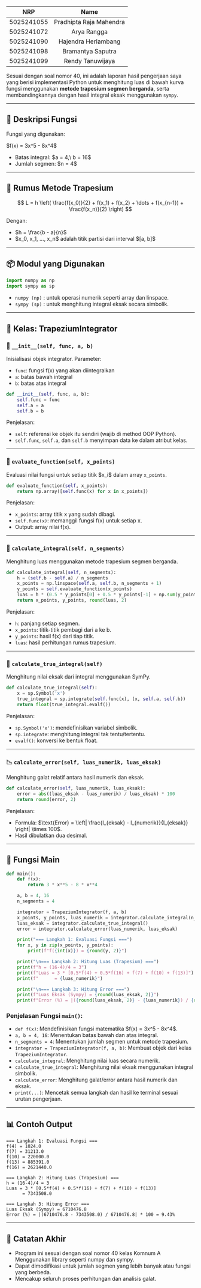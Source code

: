 |	NRP 	|  	Name  	|
| :--------: | :------------: |
| 5025241055 | Pradhipta Raja Mahendra |
| 5025241072 | Arya Rangga |
| 5025241090 | Hajendra Herlambang |
| 5025241098 | Bramantya Saputra |
| 5025241099 | Rendy Tanuwijaya |

Sesuai dengan soal nomor 40, ini adalah laporan hasil pengerjaan saya yang berisi implementasi Python untuk menghitung luas di bawah kurva fungsi menggunakan **metode trapesium segmen berganda**, serta membandingkannya dengan hasil integral eksak menggunakan `sympy`.

---

## 📘 Deskripsi Fungsi

Fungsi yang digunakan:

\$f(x) = 3x^5 - 8x^4\$

* Batas integral: \$a = 4,\ b = 16\$
* Jumlah segmen: \$n = 4\$

---

## 📐 Rumus Metode Trapesium

$$
L = h \left( \frac{f(x_0)}{2} + f(x_1) + f(x_2) + \dots + f(x_{n-1}) + \frac{f(x_n)}{2} \right)
$$

Dengan:

* \$h = \frac{b - a}{n}\$
* \$x\_0, x\_1, ..., x\_n\$ adalah titik partisi dari interval $\[a, b]\$

---

## 📦 Modul yang Digunakan

```python
import numpy as np
import sympy as sp
```

* `numpy (np)` : untuk operasi numerik seperti array dan linspace.
* `sympy (sp)` : untuk menghitung integral eksak secara simbolik.

---

## 🧩 Kelas: TrapeziumIntegrator

### 🔧 `__init__(self, func, a, b)`

Inisialisasi objek integrator. Parameter:

* `func`: fungsi f(x) yang akan diintegralkan
* `a`: batas bawah integral
* `b`: batas atas integral

```python
def __init__(self, func, a, b):
    self.func = func
    self.a = a
    self.b = b
```

Penjelasan:

* `self`: referensi ke objek itu sendiri (wajib di method OOP Python).
* `self.func`, `self.a`, dan `self.b` menyimpan data ke dalam atribut kelas.

---

### 📍 `evaluate_function(self, x_points)`

Evaluasi nilai fungsi untuk setiap titik \$x\_i\$ dalam array `x_points`.

```python
def evaluate_function(self, x_points):
    return np.array([self.func(x) for x in x_points])
```

Penjelasan:

* `x_points`: array titik x yang sudah dibagi.
* `self.func(x)`: memanggil fungsi f(x) untuk setiap x.
* Output: array nilai f(x).

---

### 📐 `calculate_integral(self, n_segments)`

Menghitung luas menggunakan metode trapesium segmen berganda.

```python
def calculate_integral(self, n_segments):
    h = (self.b - self.a) / n_segments
    x_points = np.linspace(self.a, self.b, n_segments + 1)
    y_points = self.evaluate_function(x_points)
    luas = h * (0.5 * y_points[0] + 0.5 * y_points[-1] + np.sum(y_points[1:-1]))
    return x_points, y_points, round(luas, 2)
```

Penjelasan:

* `h`: panjang setiap segmen.
* `x_points`: titik-titik pembagi dari a ke b.
* `y_points`: hasil f(x) dari tiap titik.
* `luas`: hasil perhitungan rumus trapesium.

---

### 🎯 `calculate_true_integral(self)`

Menghitung nilai eksak dari integral menggunakan SymPy.

```python
def calculate_true_integral(self):
    x = sp.Symbol('x')
    true_integral = sp.integrate(self.func(x), (x, self.a, self.b))
    return float(true_integral.evalf())
```

Penjelasan:

* `sp.Symbol('x')`: mendefinisikan variabel simbolik.
* `sp.integrate`: menghitung integral tak tentu/tertentu.
* `evalf()`: konversi ke bentuk float.

---

### 📉 `calculate_error(self, luas_numerik, luas_eksak)`

Menghitung galat relatif antara hasil numerik dan eksak.

```python
def calculate_error(self, luas_numerik, luas_eksak):
    error = abs((luas_eksak - luas_numerik) / luas_eksak) * 100
    return round(error, 2)
```

Penjelasan:

* Formula: \$\text{Error} = \left| \frac{I\_{eksak} - I\_{numerik}}{I\_{eksak}} \right| \times 100\$.
* Hasil dibulatkan dua desimal.

---

## 🚀 Fungsi Main

```python
def main():
    def f(x):
        return 3 * x**5 - 8 * x**4

    a, b = 4, 16
    n_segments = 4

    integrator = TrapeziumIntegrator(f, a, b)
    x_points, y_points, luas_numerik = integrator.calculate_integral(n_segments)
    luas_eksak = integrator.calculate_true_integral()
    error = integrator.calculate_error(luas_numerik, luas_eksak)

    print("=== Langkah 1: Evaluasi Fungsi ===")
    for x, y in zip(x_points, y_points):
        print(f"f({int(x)}) = {round(y, 2)}")

    print("\n=== Langkah 2: Hitung Luas (Trapesium) ===")
    print(f"h = (16-4)/4 = 3")
    print(f"Luas = 3 * [0.5*f(4) + 0.5*f(16) + f(7) + f(10) + f(13)]")
    print(f"      = {luas_numerik}")

    print("\n=== Langkah 3: Hitung Error ===")
    print(f"Luas Eksak (Sympy) = {round(luas_eksak, 2)}")
    print(f"Error (%) = |({round(luas_eksak, 2)} - {luas_numerik}) / {round(luas_eksak, 2)}| * 100 = {error}%")
```

### Penjelasan Fungsi `main()`:

* `def f(x)`: Mendefinisikan fungsi matematika \$f(x) = 3x^5 - 8x^4\$.
* `a, b = 4, 16`: Menentukan batas bawah dan atas integral.
* `n_segments = 4`: Menentukan jumlah segmen untuk metode trapesium.
* `integrator = TrapeziumIntegrator(f, a, b)`: Membuat objek dari kelas `TrapeziumIntegrator`.
* `calculate_integral`: Menghitung nilai luas secara numerik.
* `calculate_true_integral`: Menghitung nilai eksak menggunakan integral simbolik.
* `calculate_error`: Menghitung galat/error antara hasil numerik dan eksak.
* `print(...)`: Mencetak semua langkah dan hasil ke terminal sesuai urutan pengerjaan.

---

## 📊 Contoh Output

```
=== Langkah 1: Evaluasi Fungsi ===
f(4) = 1024.0
f(7) = 31213.0
f(10) = 220000.0
f(13) = 885391.0
f(16) = 2621440.0

=== Langkah 2: Hitung Luas (Trapesium) ===
h = (16-4)/4 = 3
Luas = 3 * [0.5*f(4) + 0.5*f(16) + f(7) + f(10) + f(13)]
      = 7343508.0

=== Langkah 3: Hitung Error ===
Luas Eksak (Sympy) = 6710476.8
Error (%) = |(6710476.8 - 7343508.0) / 6710476.8| * 100 = 9.43%
```

---

## 📘 Catatan Akhir

* Program ini sesuai dengan soal nomor 40 kelas Komnum A Menggunakan library seperti numpy dan sympy.
* Dapat dimodifikasi untuk jumlah segmen yang lebih banyak atau fungsi yang berbeda.
* Mencakup seluruh proses perhitungan dan analisis galat.
